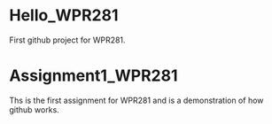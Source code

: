 # Hello_WPR281
First github project for WPR281.
# Assignment1_WPR281
Ths is the first assignment for WPR281 and is a demonstration of how github works.
